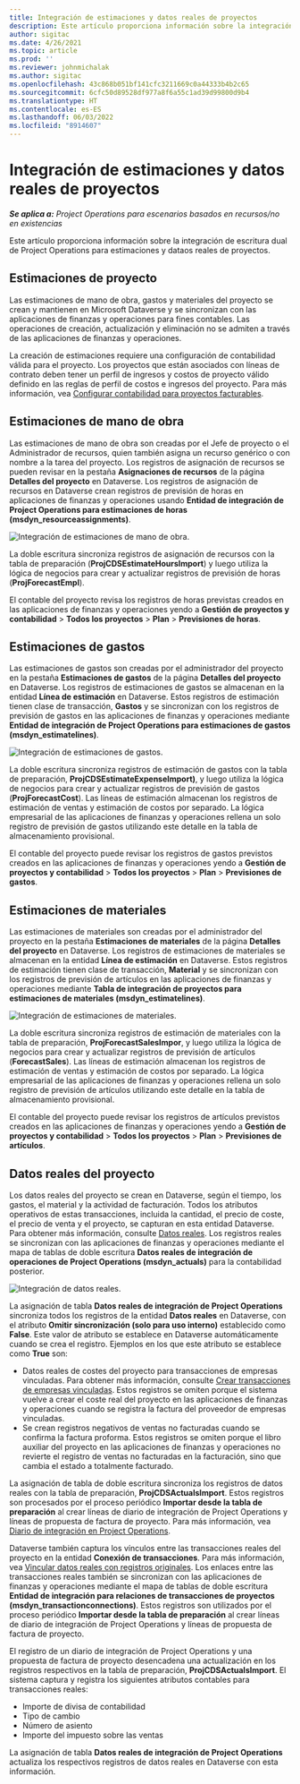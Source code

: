 ```yaml
---
title: Integración de estimaciones y datos reales de proyectos
description: Este artículo proporciona información sobre la integración de escritura dual de Project Operations para estimaciones y dataos reales de proyectos.
author: sigitac
ms.date: 4/26/2021
ms.topic: article
ms.prod: ''
ms.reviewer: johnmichalak
ms.author: sigitac
ms.openlocfilehash: 43c868b051bf141cfc3211669c0a44333b4b2c65
ms.sourcegitcommit: 6cfc50d89528df977a8f6a55c1ad39d99800d9b4
ms.translationtype: HT
ms.contentlocale: es-ES
ms.lasthandoff: 06/03/2022
ms.locfileid: "8914607"
---
```

# <a name="project-estimates-and-actuals-integration"></a>Integración de estimaciones y datos reales de proyectos

_**Se aplica a:** Project Operations para escenarios basados en recursos/no en existencias_

Este artículo proporciona información sobre la integración de escritura dual de Project Operations para estimaciones y dataos reales de proyectos.

## <a name="project-estimates"></a>Estimaciones de proyecto

Las estimaciones de mano de obra, gastos y materiales del proyecto se crean y mantienen en Microsoft Dataverse y se sincronizan con las aplicaciones de finanzas y operaciones para fines contables. Las operaciones de creación, actualización y eliminación no se admiten a través de las aplicaciones de finanzas y operaciones.

La creación de estimaciones requiere una configuración de contabilidad válida para el proyecto. Los proyectos que están asociados con líneas de contrato deben tener un perfil de ingresos y costos de proyecto válido definido en las reglas de perfil de costos e ingresos del proyecto. Para más información, vea [Configurar contabilidad para proyectos facturables](../project-accounting/configure-accounting-billable-projects.md#configure-project-cost-and-revenue-profile-rules).

## <a name="labor-estimates"></a>Estimaciones de mano de obra

Las estimaciones de mano de obra son creadas por el Jefe de proyecto o el Administrador de recursos, quien también asigna un recurso genérico o con nombre a la tarea del proyecto. Los registros de asignación de recursos se pueden revisar en la pestaña **Asignaciones de recursos** de la página **Detalles del proyecto** en Dataverse. Los registros de asignación de recursos en Dataverse crean registros de previsión de horas en aplicaciones de finanzas y operaciones usando **Entidad de integración de Project Operations para estimaciones de horas (msdyn\_resourceassignments)**.

   ![Integración de estimaciones de mano de obra.](./Media/DW4LaborEstimates.png)

La doble escritura sincroniza registros de asignación de recursos con la tabla de preparación (**ProjCDSEstimateHoursImport**) y luego utiliza la lógica de negocios para crear y actualizar registros de previsión de horas (**ProjForecastEmpl**).

El contable del proyecto revisa los registros de horas previstas creados en las aplicaciones de finanzas y operaciones yendo a **Gestión de proyectos y contabilidad** > **Todos los proyectos** > **Plan** > **Previsiones de horas**.

## <a name="expense-estimates"></a>Estimaciones de gastos

Las estimaciones de gastos son creadas por el administrador del proyecto en la pestaña **Estimaciones de gastos** de la página **Detalles del proyecto** en Dataverse. Los registros de estimaciones de gastos se almacenan en la entidad **Línea de estimación** en Dataverse. Estos registros de estimación tienen clase de transacción, **Gastos** y se sincronizan con los registros de previsión de gastos en las aplicaciones de finanzas y operaciones mediante **Entidad de integración de Project Operations para estimaciones de gastos (msdyn\_estimatelines)**.

   ![Integración de estimaciones de gastos.](./Media/DW4ExpenseEstimates.png)

La doble escritura sincroniza registros de estimación de gastos con la tabla de preparación, **ProjCDSEstimateExpenseImport)**, y luego utiliza la lógica de negocios para crear y actualizar registros de previsión de gastos (**ProjForecastCost**). Las líneas de estimación almacenan los registros de estimación de ventas y estimación de costos por separado. La lógica empresarial de las aplicaciones de finanzas y operaciones rellena un solo registro de previsión de gastos utilizando este detalle en la tabla de almacenamiento provisional.

El contable del proyecto puede revisar los registros de gastos previstos creados en las aplicaciones de finanzas y operaciones yendo a **Gestión de proyectos y contabilidad** > **Todos los proyectos** > **Plan** > **Previsiones de gastos**.

## <a name="material-estimates"></a>Estimaciones de materiales

Las estimaciones de materiales son creadas por el administrador del proyecto en la pestaña **Estimaciones de materiales** de la página **Detalles del proyecto** en Dataverse. Los registros de estimaciones de materiales se almacenan en la entidad **Línea de estimación** en Dataverse. Estos registros de estimación tienen clase de transacción, **Material** y se sincronizan con los registros de previsión de artículos en las aplicaciones de finanzas y operaciones mediante **Tabla de integración de proyectos para estimaciones de materiales (msdyn\_estimatelines)**.

   ![Integración de estimaciones de materiales.](./Media/DW4MaterialEstimates.png)

La doble escritura sincroniza registros de estimación de materiales con la tabla de preparación, **ProjForecastSalesImpor**, y luego utiliza la lógica de negocios para crear y actualizar registros de previsión de artículos (**ForecastSales**). Las líneas de estimación almacenan los registros de estimación de ventas y estimación de costos por separado. La lógica empresarial de las aplicaciones de finanzas y operaciones rellena un solo registro de previsión de artículos utilizando este detalle en la tabla de almacenamiento provisional.

El contable del proyecto puede revisar los registros de artículos previstos creados en las aplicaciones de finanzas y operaciones yendo a **Gestión de proyectos y contabilidad** > **Todos los proyectos** > **Plan** > **Previsiones de artículos**.

## <a name="project-actuals"></a>Datos reales del proyecto

Los datos reales del proyecto se crean en Dataverse, según el tiempo, los gastos, el material y la actividad de facturación. Todos los atributos operativos de estas transacciones, incluida la cantidad, el precio de coste, el precio de venta y el proyecto, se capturan en esta entidad Dataverse. Para obtener más información, consulte [Datos reales](../actuals/actuals-overview.md). Los registros reales se sincronizan con las aplicaciones de finanzas y operaciones mediante el mapa de tablas de doble escritura **Datos reales de integración de operaciones de Project Operations (msdyn\_actuals)** para la contabilidad posterior.

   ![Integración de datos reales.](./Media/DW4Actuals.png)

La asignación de tabla **Datos reales de integración de Project Operations** sincroniza todos los registros de la entidad **Datos reales** en Dataverse, con el atributo **Omitir sincronización (solo para uso interno)** establecido como **False**. Este valor de atributo se establece en Dataverse automáticamente cuando se crea el registro. Ejemplos en los que este atributo se establece como **True** son:

  - Datos reales de costes del proyecto para transacciones de empresas vinculadas. Para obtener más información, consulte [Crear transacciones de empresas vinculadas](../project-accounting/create-intercompany-transactions.md). Estos registros se omiten porque el sistema vuelve a crear el coste real del proyecto en las aplicaciones de finanzas y operaciones cuando se registra la factura del proveedor de empresas vinculadas.
  - Se crean registros negativos de ventas no facturadas cuando se confirma la factura proforma. Estos registros se omiten porque el libro auxiliar del proyecto en las aplicaciones de finanzas y operaciones no revierte el registro de ventas no facturadas en la facturación, sino que cambia el estado a totalmente facturado.

La asignación de tabla de doble escritura sincroniza los registros de datos reales con la tabla de preparación, **ProjCDSActualsImport**. Estos registros son procesados por el proceso periódico **Importar desde la tabla de preparación** al crear líneas de diario de integración de Project Operations y líneas de propuesta de factura de proyecto. Para más información, vea [Diario de integración en Project Operations](../project-accounting/project-operations-integration-journal.md).

Dataverse también captura los vínculos entre las transacciones reales del proyecto en la entidad **Conexión de transacciones**. Para más información, vea [Vincular datos reales con registros originales](../actuals/linkingactuals.md). Los enlaces entre las transacciones reales también se sincronizan con las aplicaciones de finanzas y operaciones mediante el mapa de tablas de doble escritura **Entidad de integración para relaciones de transacciones de proyectos (msdyn\_transactionconnections)**. Estos registros son utilizados por el proceso periódico **Importar desde la tabla de preparación** al crear líneas de diario de integración de Project Operations y líneas de propuesta de factura de proyecto.

El registro de un diario de integración de Project Operations y una propuesta de factura de proyecto desencadena una actualización en los registros respectivos en la tabla de preparación, **ProjCDSActualsImport**. El sistema captura y registra los siguientes atributos contables para transacciones reales:

- Importe de divisa de contabilidad
- Tipo de cambio
- Número de asiento
- Importe del impuesto sobre las ventas

La asignación de tabla **Datos reales de integración de Project Operations** actualiza los respectivos registros de datos reales en Dataverse con esta información.
